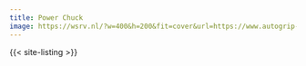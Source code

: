 ```yaml
---
title: Power Chuck
image: https://wsrv.nl/?w=400&h=200&fit=cover&url=https://www.autogrip-machinery.com/web/image/16827-e664845e/COM_002.jpg
---
```


{{< site-listing >}}